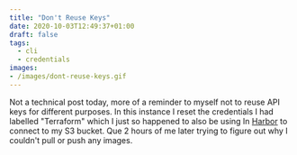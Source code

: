 ```yaml
---
title: "Don't Reuse Keys"
date: 2020-10-03T12:49:37+01:00
draft: false
tags:
  - cli
  - credentials
images:
- /images/dont-reuse-keys.gif
---
```


Not a technical post today, more of a reminder to myself not to reuse API keys for different purposes. In this instance I reset the credentials I had labelled "Terraform" which I just so happened to also be using In [Harbor](https://goharbor.io/) to connect to my S3 bucket. Que 2 hours of me later trying to figure out why I couldn't pull or push any images.

